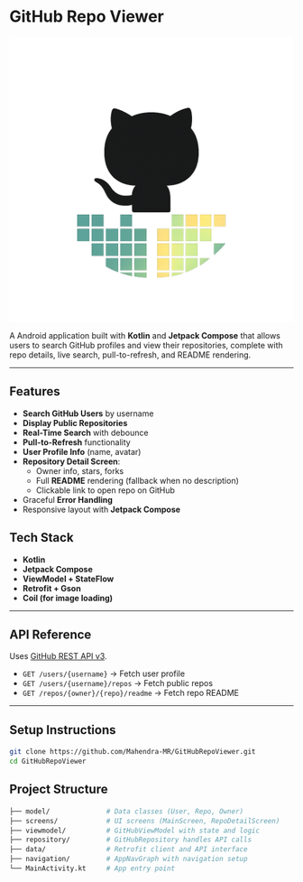 # GitHub Repo Viewer

![App Logo](assets/logo.png)

A Android application built with **Kotlin** and **Jetpack Compose** that allows users to search GitHub profiles and view their repositories, complete with repo details, live search, pull-to-refresh, and README rendering.

---

## Features

- **Search GitHub Users** by username
- **Display Public Repositories**
- **Real-Time Search** with debounce
- **Pull-to-Refresh** functionality
- **User Profile Info** (name, avatar)
- **Repository Detail Screen**:
    - Owner info, stars, forks
    - Full **README** rendering (fallback when no description)
    - Clickable link to open repo on GitHub
- Graceful **Error Handling**
- Responsive layout with **Jetpack Compose**


## Tech Stack

- **Kotlin**
- **Jetpack Compose**
- **ViewModel + StateFlow**
- **Retrofit + Gson**
- **Coil (for image loading)**

---

## API Reference

Uses [GitHub REST API v3](https://docs.github.com/en/rest).

- `GET /users/{username}` → Fetch user profile
- `GET /users/{username}/repos` → Fetch public repos
- `GET /repos/{owner}/{repo}/readme` → Fetch repo README

---

## Setup Instructions

```bash
git clone https://github.com/Mahendra-MR/GitHubRepoViewer.git
cd GitHubRepoViewer
```

## Project Structure

```bash
├── model/              # Data classes (User, Repo, Owner)
├── screens/            # UI screens (MainScreen, RepoDetailScreen)
├── viewmodel/          # GitHubViewModel with state and logic
├── repository/         # GitHubRepository handles API calls
├── data/               # Retrofit client and API interface
├── navigation/         # AppNavGraph with navigation setup
└── MainActivity.kt     # App entry point
```
